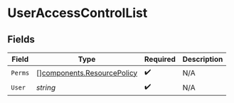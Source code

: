 # UserAccessControlList


## Fields

| Field                                                                    | Type                                                                     | Required                                                                 | Description                                                              |
| ------------------------------------------------------------------------ | ------------------------------------------------------------------------ | ------------------------------------------------------------------------ | ------------------------------------------------------------------------ |
| `Perms`                                                                  | [][components.ResourcePolicy](../../models/components/resourcepolicy.md) | :heavy_check_mark:                                                       | N/A                                                                      |
| `User`                                                                   | *string*                                                                 | :heavy_check_mark:                                                       | N/A                                                                      |